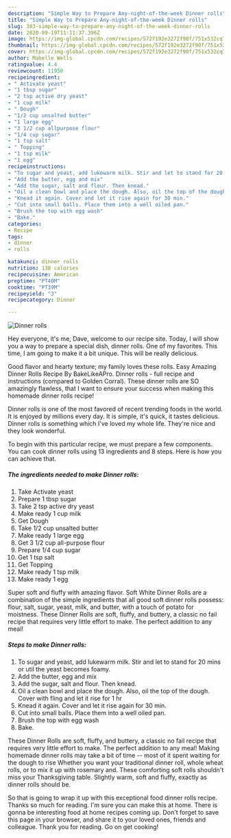 ```yaml
---
description: "Simple Way to Prepare Any-night-of-the-week Dinner rolls"
title: "Simple Way to Prepare Any-night-of-the-week Dinner rolls"
slug: 383-simple-way-to-prepare-any-night-of-the-week-dinner-rolls
date: 2020-09-19T11:11:37.396Z
image: https://img-global.cpcdn.com/recipes/572f192e3272f90f/751x532cq70/dinner-rolls-recipe-main-photo.jpg
thumbnail: https://img-global.cpcdn.com/recipes/572f192e3272f90f/751x532cq70/dinner-rolls-recipe-main-photo.jpg
cover: https://img-global.cpcdn.com/recipes/572f192e3272f90f/751x532cq70/dinner-rolls-recipe-main-photo.jpg
author: Mabelle Wells
ratingvalue: 4.4
reviewcount: 11950
recipeingredient:
- " Activate yeast"
- "1 tbsp sugar"
- "2 tsp active dry yeast"
- "1 cup milk"
- " Dough"
- "1/2 cup unsalted butter"
- "1 large egg"
- "3 1/2 cup allpurpose flour"
- "1/4 cup sugar"
- "1 tsp salt"
- " Topping"
- "1 tsp milk"
- "1 egg"
recipeinstructions:
- "To sugar and yeast, add lukewarm milk. Stir and let to stand for 20 mins or util the yeast becomes foamy."
- "Add the butter, egg and mix"
- "Add the sugar, salt and flour. Then knead."
- "Oil a clean bowl and place the dough. Also, oil the top of the dough. Cover with fling and let it rise for 1 hr"
- "Knead it again. Cover and let it rise again for 30 min."
- "Cut into small balls. Place them into a well oiled pan."
- "Brush the top with egg wash"
- "Bake."
categories:
- Recipe
tags:
- dinner
- rolls

katakunci: dinner rolls 
nutrition: 138 calories
recipecuisine: American
preptime: "PT40M"
cooktime: "PT39M"
recipeyield: "3"
recipecategory: Dinner

---
```



![Dinner rolls](https://img-global.cpcdn.com/recipes/572f192e3272f90f/751x532cq70/dinner-rolls-recipe-main-photo.jpg)

Hey everyone, it's me, Dave, welcome to our recipe site. Today, I will show you a way to prepare a special dish, dinner rolls. One of my favorites. This time, I am going to make it a bit unique. This will be really delicious.

Good flavor and hearty texture; my family loves these rolls. Easy Amazing Dinner Rolls Recipe By BakeLikeAPro. Dinner rolls - full recipe and instructions (compared to Golden Corral). These dinner rolls are SO amazingly flawless, that I want to ensure your success when making this homemade dinner rolls recipe!

Dinner rolls is one of the most favored of recent trending foods in the world. It is enjoyed by millions every day. It is simple, it's quick, it tastes delicious. Dinner rolls is something which I've loved my whole life. They're nice and they look wonderful.


To begin with this particular recipe, we must prepare a few components. You can cook dinner rolls using 13 ingredients and 8 steps. Here is how you can achieve that.

<!--inarticleads1-->

##### The ingredients needed to make Dinner rolls:

1. Take  Activate yeast
1. Prepare 1 tbsp sugar
1. Take 2 tsp active dry yeast
1. Make ready 1 cup milk
1. Get  Dough
1. Take 1/2 cup unsalted butter
1. Make ready 1 large egg
1. Get 3 1/2 cup all-purpose flour
1. Prepare 1/4 cup sugar
1. Get 1 tsp salt
1. Get  Topping
1. Make ready 1 tsp milk
1. Make ready 1 egg


Super soft and fluffy with amazing flavor. Soft White Dinner Rolls are a combination of the simple ingredients that all good soft dinner rolls possess: flour, salt, sugar, yeast, milk, and butter, with a touch of potato for moistness. These Dinner Rolls are soft, fluffy, and buttery, a classic no fail recipe that requires very little effort to make. The perfect addition to any meal! 

<!--inarticleads2-->

##### Steps to make Dinner rolls:

1. To sugar and yeast, add lukewarm milk. Stir and let to stand for 20 mins or util the yeast becomes foamy.
1. Add the butter, egg and mix
1. Add the sugar, salt and flour. Then knead.
1. Oil a clean bowl and place the dough. Also, oil the top of the dough. Cover with fling and let it rise for 1 hr
1. Knead it again. Cover and let it rise again for 30 min.
1. Cut into small balls. Place them into a well oiled pan.
1. Brush the top with egg wash
1. Bake.


These Dinner Rolls are soft, fluffy, and buttery, a classic no fail recipe that requires very little effort to make. The perfect addition to any meal! Making homemade dinner rolls may take a bit of time -- most of it spent waiting for the dough to rise Whether you want your traditional dinner roll, whole wheat rolls, or to mix it up with rosemary and. These comforting soft rolls shouldn&#39;t miss your Thanksgiving table. Slightly warm, soft and fluffy, exactly as dinner rolls should be. 

So that is going to wrap it up with this exceptional food dinner rolls recipe. Thanks so much for reading. I'm sure you can make this at home. There is gonna be interesting food at home recipes coming up. Don't forget to save this page in your browser, and share it to your loved ones, friends and colleague. Thank you for reading. Go on get cooking!
